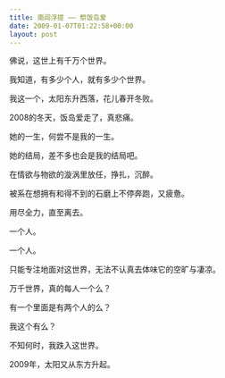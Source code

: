 ```yaml
---
title: 南阎浮提 —— 祭饭岛爱
date: 2009-01-07T01:22:58+00:00
layout: post
---
```

佛说，这世上有千万个世界。

我知道，有多少个人，就有多少个世界。

我这一个，太阳东升西落，花儿春开冬败。</p> 

2008的冬天，饭岛爱走了，真悲痛。

她的一生，何尝不是我的一生。

她的结局，差不多也会是我的结局吧。</p> 

在情欲与物欲的漩涡里放任，挣扎，沉醉。

被系在想拥有和得不到的石磨上不停奔跑，又疲惫。

用尽全力，直至离去。

一个人。</p> 

一个人。

只能专注地面对这世界，无法不认真去体味它的空旷与凄凉。</p> 

万千世界，真的每人一个么？

有一个里面是有两个人的么？

我这个有么？</p> 

不知何时，我跌入这世界。

2009年，太阳又从东方升起。
